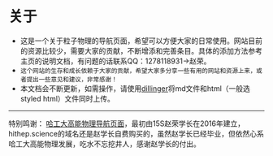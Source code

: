 # 关于
- 这是一个关于粒子物理的导航页面，希望可以方便大家的日常使用。网站目前的资源比较少，需要大家的贡献，不断增添和完善条目。具体的添加方法参考主页的说明文档，有问题的话联系QQ：1278118931->赵荣。
- `这个网站的生存和成长依赖于大家的贡献，希望大家多分享一些有用的网站和资源上来，或者提出一些意见和建议，非常感谢！`
- 本文档会不断更新，如需操作，请使用[dillinger](https://dillinger.io/)将md文件和html（一般选styled html）文件同时上传。

---
特别鸣谢：
[哈工大高能物理导航页面](http://hitheper.github.io)，最初由15S赵荣学长在2016年建立，hithep.science的域名还是赵学长自费购买的，虽然赵学长已经毕业，但依然心系哈工大高能物理发展，吃水不忘挖井人，感谢赵学长的付出。
